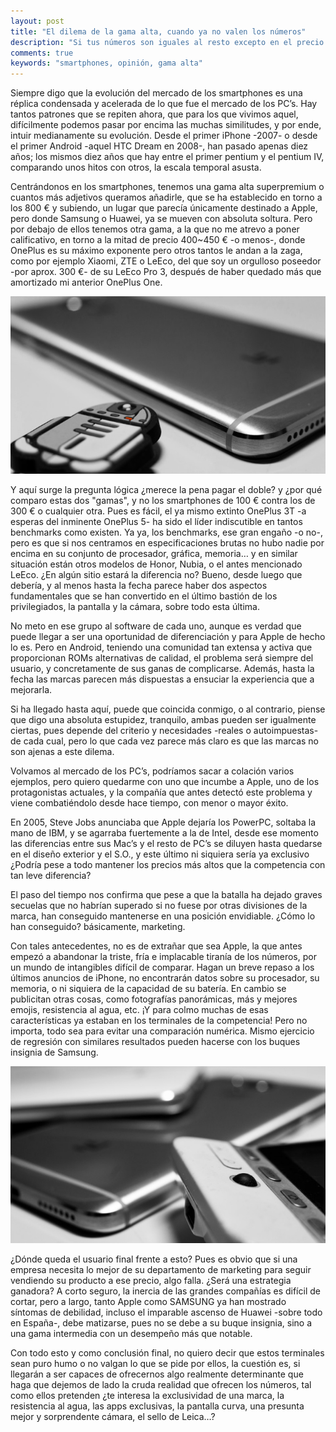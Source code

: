```yaml
---
layout: post
title: "El dilema de la gama alta, cuando ya no valen los números"
description: "Si tus números son iguales al resto excepto en el precio. ¿Qué te queda? "
comments: true
keywords: "smartphones, opinión, gama alta"
---
```


Siempre digo que la evolución del mercado de los smartphones es una réplica condensada y acelerada de lo que fue el mercado de los PC’s. Hay tantos patrones que se repiten ahora, que para los que vivimos aquel, difícilmente podemos pasar por encima las muchas similitudes, y por ende, intuir medianamente su evolución. Desde el primer iPhone -2007- o desde el primer Android -aquel HTC Dream en 2008-, han pasado apenas diez años; los mismos diez años que hay entre el primer pentium y el pentium IV, comparando unos hitos con otros, la escala temporal asusta.

Centrándonos en los smartphones, tenemos una gama alta superpremium o cuantos más adjetivos queramos añadirle, que se ha establecido en torno a los 800 € y subiendo, un lugar que parecía únicamente destinado a Apple, pero donde Samsung o Huawei, ya se mueven con absoluta soltura. Pero por debajo de ellos tenemos otra gama, a la que no me atrevo a poner calificativo, en torno a la mitad de precio 400~450 € -o menos-, donde OnePlus es su máximo exponente pero otros tantos le andan a la zaga, como por ejemplo Xiaomi, ZTE o LeEco, del que soy un orgulloso poseedor -por aprox. 300 €- de su LeEco Pro 3, después de haber quedado más que amortizado mi anterior OnePlus One.

<p align="center">
<img src="/assets/images/leeco.jpg" title="LeEco Pro 3 CC IgnacioGRubio" alt="LeEco Pro 3" />
</p>

Y aquí surge la pregunta lógica ¿merece la pena pagar el doble? y ¿por qué comparo estas dos "gamas", y no los smartphones de 100 € contra los de 300 € o cualquier otra. Pues es fácil, el ya mismo extinto OnePlus 3T -a esperas del inminente OnePlus 5- ha sido el líder indiscutible en tantos benchmarks como existen. Ya ya, los benchmarks, ese gran engaño -o no-, pero es que si nos centramos en especificaciones brutas no hubo nadie por encima en su conjunto de procesador, gráfica, memoria… y en similar situación están otros modelos de Honor, Nubia, o el antes mencionado LeEco. ¿En algún sitio estará la diferencia no? Bueno, desde luego que debería, y al menos hasta la fecha parece haber dos aspectos fundamentales que se han convertido en el último bastión de los privilegiados, la pantalla y la cámara, sobre todo esta última.

No meto en ese grupo al software de cada uno, aunque es verdad que puede llegar a ser una oportunidad de diferenciación y para Apple de hecho lo es. Pero en Android, teniendo una comunidad tan extensa y activa que proporcionan ROMs alternativas de calidad, el problema será siempre del usuario, y concretamente de sus ganas de complicarse. Además, hasta la fecha las marcas parecen más dispuestas a ensuciar la experiencia que a mejorarla.

Si ha llegado hasta aquí, puede que coincida conmigo, o al contrario, piense que digo una absoluta estupidez, tranquilo, ambas pueden ser igualmente ciertas, pues depende del criterio y necesidades -reales o autoimpuestas- de cada cual, pero lo que cada vez parece más claro es que las marcas no son ajenas a este dilema.

Volvamos al mercado de los PC’s, podríamos sacar a colación varios ejemplos, pero quiero quedarme con uno que incumbe a Apple, uno de los protagonistas actuales, y la compañía que antes detectó este problema y viene combatiéndolo desde hace tiempo, con menor o mayor éxito.

En 2005, Steve Jobs anunciaba que Apple dejaría los PowerPC, soltaba la mano de IBM, y se agarraba fuertemente a la de Intel, desde ese momento las diferencias entre sus Mac’s y el resto de PC’s se diluyen hasta quedarse en el diseño exterior y el S.O., y este último ni siquiera sería ya exclusivo ¿Podría pese a todo mantener los precios más altos que la competencia con tan leve diferencia?

El paso del tiempo nos confirma que pese a que la batalla ha dejado graves secuelas que no habrían superado si no fuese por otras divisiones de la marca, han conseguido mantenerse en una posición envidiable. ¿Cómo lo han conseguido? básicamente, marketing.

Con tales antecedentes, no es de extrañar que sea Apple, la que antes empezó a abandonar la triste, fría e implacable tiranía de los números, por un mundo de intangibles difícil de comparar. Hagan un breve repaso a los últimos anuncios de iPhone, no encontrarán datos sobre su procesador, su memoria, o ni siquiera de la capacidad de su batería. En cambio se publicitan otras cosas, como fotografías panorámicas, más y mejores emojis, resistencia al agua, etc. ¡Y para colmo muchas de esas características ya estaban en los terminales de la competencia! Pero no importa, todo sea para evitar una comparación numérica. Mismo ejercicio de regresión con similares resultados pueden hacerse con los buques insignia de Samsung.

<p align="center">
<img src="/assets/images/smartphones.jpg" title="Smartphones 3 CC IgnacioGRubio" alt="Smartphones" />
</p>

¿Dónde queda el usuario final frente a esto? Pues es obvio que si una empresa necesita lo mejor de su departamento de marketing para seguir vendiendo su producto a ese precio, algo falla. ¿Será una estrategia ganadora? A corto seguro, la inercia de las grandes compañías es difícil de cortar, pero a largo, tanto Apple como SAMSUNG ya han mostrado síntomas de debilidad, incluso el imparable ascenso de Huawei -sobre todo en España-, debe matizarse, pues no se debe a su buque insignia, sino a una gama intermedia con un desempeño más que notable.

Con todo esto y como conclusión final, no quiero decir que estos terminales sean puro humo o no valgan lo que se pide por ellos, la cuestión es, si llegarán a ser capaces de ofrecernos algo realmente determinante que haga que dejemos de lado la cruda realidad que ofrecen los números, tal como ellos pretenden ¿te interesa la exclusividad de una marca, la resistencia al agua, las apps exclusivas, la pantalla curva, una presunta mejor y sorprendente cámara, el sello de Leica…?
